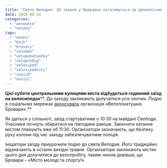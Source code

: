 ```yaml
---
title: "Свято Велодня: 28 травня у Броварах кататимуться на двоколісних"
date: 2016-05-24
categories: 
  - "announce"
  - "novyny"
tags: 
  - "anons"
  - "bajk"
  - "brovary"
  - "veloden"
  - "velopokatushky"
  - "veloprobig"
  - "velosiped"
  - "velosipedisti"
  - "zayizd"
  - "novini"
---
```


**Цієї суботи** **центральними вулицями міста** **відбудеться годинний заїзд на велосипедах****. До заходу закликають долучатися усіх охочих. Подію в соціальних мережах [анонсувала](https://www.facebook.com/events/1581334902178411/) організація «Велопокатушки Бровари».**

Як ідеться у спільноті, заїзд стартуватиме о 10:30 на майдані Свободи. Учасники почнуть збиратися на півгодини раніше. Закінчити катання містом планують вже об 11:30. Організатори зазначають, що безпеку руху колони під час заходу забезпечуватиме поліція.

Ініціатори заїзду приурочили подію до свята Велодня. Його традиційно відзначають в останні вихідні травня. Організатори закликають містян цього дня долучитися до велопробігу, таким чином довівши, що Бровари – «Місто молоді та спорту!»
